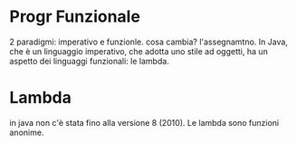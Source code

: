 # Progr Funzionale

2 paradigmi: imperativo e funzionle. cosa cambia? l'assegnamtno.
In Java, che è un linguaggio imperativo, che adotta uno stile ad oggetti, ha un aspetto dei linguaggi funzionali: le lambda.

# Lambda
in java non c'è stata fino alla versione 8 (2010). Le lambda sono funzioni anonime. 